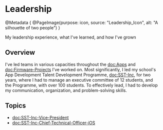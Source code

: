 # Leadership

@Metadata {
    @PageImage(purpose: icon, source: "Leadership_Icon", alt: "A silhouette of two people")
}

My leadership experience, what I've learned, and how I've grown

## Overview

I've led teams in various capacities throughout the <doc:Apps> and <doc:Firmware-Projects> I've worked on. Most
significantly, I led my school's App Development Talent Development Programme, <doc:SST-Inc>, for two years, where
I had to manage an executive committee of 12 students, and the Programme, with over 100 students. To effectively lead,
I had to develop my communication, organization, and problem-solving skills.

## Topics
- <doc:SST-Inc-Vice-President>
- <doc:SST-Inc-Chief-Technical-Officer-iOS>